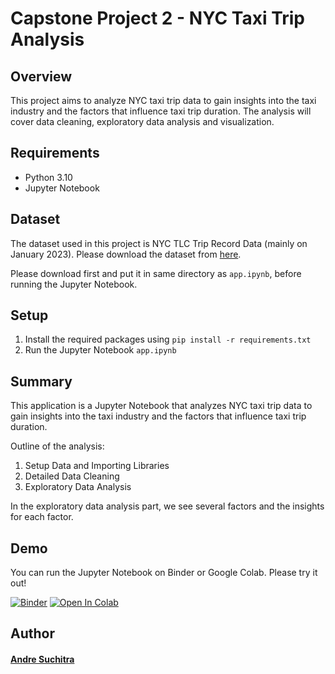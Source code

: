# Capstone Project 2 - NYC Taxi Trip Analysis

## Overview

This project aims to analyze NYC taxi trip data to gain insights into the taxi industry and the factors that influence taxi trip duration. The analysis will cover data cleaning, exploratory data analysis and visualization.

## Requirements

- Python 3.10
- Jupyter Notebook

## Dataset

The dataset used in this project is NYC TLC Trip Record Data (mainly on January 2023). Please download the dataset from [here](https://drive.google.com/file/d/1BrwXX6G5cAJy4dSTlLiDdfjVJzjxx49r/view?usp=sharing).

Please download first and put it in same directory as `app.ipynb`, before running the Jupyter Notebook. 

## Setup
1. Install the required packages using `pip install -r requirements.txt`
2. Run the Jupyter Notebook `app.ipynb`

## Summary

This application is a Jupyter Notebook that analyzes NYC taxi trip data to gain insights into the taxi industry and the factors that influence taxi trip duration.

Outline of the analysis:

1. Setup Data and Importing Libraries
2. Detailed Data Cleaning
3. Exploratory Data Analysis

In the exploratory data analysis part, we see several factors and the insights for each factor.

## Demo

You can run the Jupyter Notebook on Binder or Google Colab. Please try it out!

[![Binder](https://mybinder.org/badge_logo.svg)](https://mybinder.org/v2/gh/andresuchdata/nyc-tlc-trip-analysis/main)
[![Open In Colab](https://colab.research.google.com/assets/colab-badge.svg)](https://colab.research.google.com/github/andresuchdata/nyc-tlc-trip-analysis/blob/main/app.ipynb)

## Author

#### [Andre Suchitra](https://andresuchdata.github.io/)

